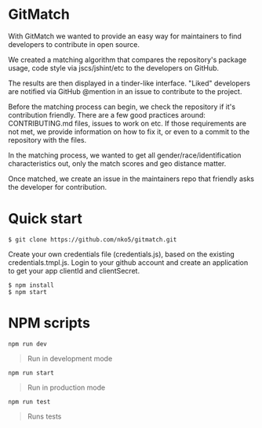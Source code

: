 
# GitMatch
With GitMatch we wanted to provide an easy way for maintainers to find developers to contribute in open source.

We created a matching algorithm that compares the repository's package usage, code style via jscs/jshint/etc to the developers on GitHub.

The results are then displayed in a tinder-like interface. "Liked" developers are notified via GitHub @mention in an issue to contribute to the project.

Before the matching process can begin, we check the repository if it's contribution friendly. There are a few good practices around: CONTRIBUTING.md files, issues to work on etc. If those requirements are not met, we provide information on how to fix it, or even to a commit to the repository with the files.

In the matching process, we wanted to get all gender/race/identification characteristics out, only the match scores and geo distance matter.

Once matched, we create an issue in the maintainers repo that friendly asks the developer for contribution.

# Quick start

```
$ git clone https://github.com/nko5/gitmatch.git
```
Create your own credentials file (credentials.js), based on the existing credentials.tmpl.js. Login to your github account and create an application to get your app clientId and clientSecret.

```
$ npm install
$ npm start
```


# NPM scripts

`npm run dev`
> Run in development mode

`npm run start`
> Run in production mode

`npm run test`
> Runs tests
